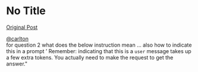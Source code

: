 # No Title

[Original Post](https://discourse.onlinedegree.iitm.ac.in/t/163247/88)

<p><a class="mention" href="/u/carlton">@carlton</a><br>
for question 2 what does  the below instruction mean … also how to indicate this in a prompt ’ Remember: indicating that this is a <code>user</code> message takes up a few extra tokens. You actually need to make the request to get the answer."</p>